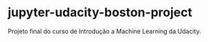 # jupyter-udacity-boston-project
Projeto final do curso de Introdução a Machine Learning da Udacity.
